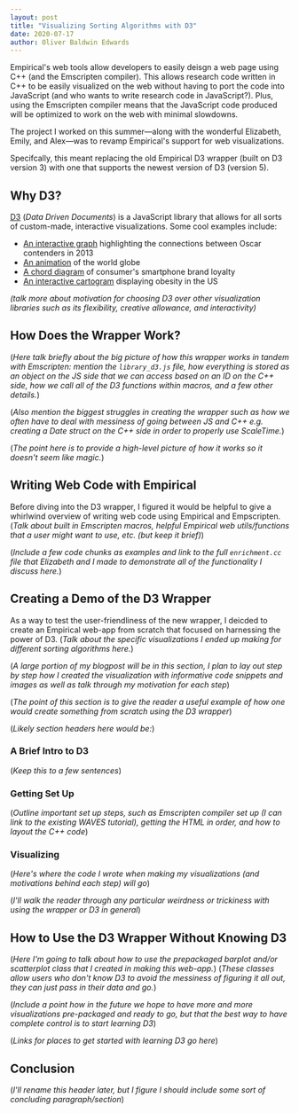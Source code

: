 ```yaml
---
layout: post
title: "Visualizing Sorting Algorithms with D3"
date: 2020-07-17
author: Oliver Baldwin Edwards
---
```


Empirical's web tools allow developers to easily deisgn a web page using C++ (and the Emscripten compiler). 
This allows research code written in C++ to be easily visualized on the web without having to port the code into JavaScript (and who wants to write research code in JavaScript?). 
Plus, using the Emscripten compiler means that the JavaScript code produced will be optimized to work on the web with minimal slowdowns.

The project I worked on this summer—along with the wonderful Elizabeth, Emily, and Alex—was to revamp Empirical's support for web visualizations.  

Specifcally, this meant replacing the old Empirical D3 wrapper (built on D3 version 3) with one that supports the newest version of D3 (version 5).

## Why D3?
[D3](d3js.org) (_Data Driven Documents_) is a JavaScript library that allows for all sorts of custom-made, interactive visualizations. 
Some cool examples include:  
* [An interactive graph](https://archive.nytimes.com/www.nytimes.com/interactive/2013/02/20/movies/among-the-oscar-contenders-a-host-of-connections.html) highlighting the connections between Oscar contenders in 2013
* [An animation](https://observablehq.com/@d3/world-tour) of the world globe
* [A chord diagram](https://observablehq.com/@d3/chord-diagram) of consumer's smartphone brand loyalty
* [An interactive cartogram](9https://observablehq.com/@d3/non-contiguous-cartogram) displaying obesity in the US

_(talk more about motivation for choosing D3 over other visualization libraries such as its flexibility, creative allowance, and interactivity)_

## How Does the Wrapper Work?
(_Here talk briefly about the big picture of how this wrapper works in tandem with Emscripten: mention the `library_d3.js` file, how everything is stored as an object on the JS side that we can access based on an ID on the C++ side, how we call all of the D3 functions within macros, and a few other details._)

(_Also mention the biggest struggles in creating the wrapper such as how we often have to deal with messiness of going between JS and C++ e.g. creating a Date struct on the C++ side in order to properly use ScaleTime._) 

(_The point here is to provide a high-level picture of how it works so it doesn't seem like magic._)

## Writing Web Code with Empirical
Before diving into the D3 wrapper, I figured it would be helpful to give a whirlwind overview of writing web code using Empirical and Empscripten. (_Talk about built in Emscripten macros, helpful Empirical web utils/functions that a user might want to use, etc. (but keep it brief)_) 

(_Include a few code chunks as examples and link to the full `enrichment.cc` file that Elizabeth and I made to demonstrate all of the functionality I discuss here._)

## Creating a Demo of the D3 Wrapper
As a way to test the user-friendliness of the new wrapper, I deicded to create an Empirical web-app from scratch that focused on harnessing the power of D3. 
(_Talk about the specific visualizations I ended up making for different sorting algorithms here._)

(_A large portion of my blogpost will be in this section, I plan to lay out step by step how I created the visualization with informative code snippets and images as well as talk through my motivation for each step_)

(_The point of this section is to give the reader a useful example of how one would create something from scratch using the D3 wrapper_)

(_Likely section headers here would be:_)

### A Brief Intro to D3
(_Keep this to a few sentences_)

### Getting Set Up
(_Outline important set up steps, such as Emscripten compiler set up (I can link to the existing WAVES tutorial), getting the HTML in order, and how to layout the C++ code_)

### Visualizing
(_Here's where the code I wrote when making my visualizations (and motivations behind each step) will go_)

(_I'll walk the reader through any particular weirdness or trickiness with using the wrapper or D3 in general_)

## How to Use the D3 Wrapper Without Knowing D3
(_Here I'm going to talk about how to use the prepackaged barplot and/or scatterplot class that I created in making this web-app._) 
(_These classes allow users who don't know D3 to avoid the messiness of figuring it all out, they can just pass in their data and go._)

(_Include a point how in the future we hope to have more and more visualizations pre-packaged and ready to go, but that the best way to have complete control is to start learning D3_)

(_Links for places to get started with learning D3 go here_)

## Conclusion
(_I'll rename this header later, but I figure I should include some sort of concluding paragraph/section_)
